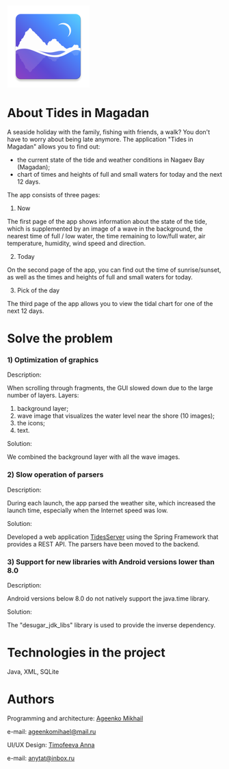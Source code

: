 ![123](https://github.com/millerM907/forecast_Inflows/blob/master/app/src/main/res/mipmap-xxxhdpi/ic_launcher2.png)

# About Tides in Magadan

A seaside holiday with the family, fishing with friends, a walk? You don't have to worry about being late anymore. The application "Tides in Magadan" allows you to find out: 
- the current state of the tide and weather conditions in Nagaev Bay (Magadan); 
- chart of times and heights of full and small waters for today and the next 12 days.

The app consists of three pages:
1) Now

The first page of the app shows information about the state of the tide,
which is supplemented by an image of a wave in the background, the nearest time of full / low water,
the time remaining to low/full water, air temperature,
humidity, wind speed and direction.

2) Today

On the second page of the app, you can find out the time of sunrise/sunset,
as well as the times and heights of full and small waters for today.

3) Pick of the day

The third page of the app allows you to view the tidal chart for one of the next 12 days.


# Solve the problem
### 1) Optimization of graphics
Description:

When scrolling through fragments, the GUI slowed down due to the large number of layers. Layers:
  1) background layer;
  2) wave image that visualizes the water level near the shore (10 images);
  3) the icons;
  4) text.
  
Solution:

We combined the background layer with all the wave images.

### 2) Slow operation of parsers
Description:

During each launch, the app parsed the weather site, which increased the launch time, especially when the Internet speed was low.

Solution:

Developed a web application [TidesServer](https://github.com/millerM907/TidesServer) using the Spring Framework that provides a REST API.
The parsers have been moved to the backend.

### 3) Support for new libraries with Android versions lower than 8.0
Description:

Android versions below 8.0 do not natively support the java.time library.

Solution:

The "desugar_jdk_libs" library is used to provide the inverse dependency.



# Technologies in the project
Java, XML, SQLite


# Authors
Programming and architecture: [Ageenko Mikhail](https://github.com/millerM907)

e-mail: ageenkomihael@mail.ru

UI/UX Design: [Timofeeva Anna](https://github.com/timofann)

e-mail: anytat@inbox.ru

